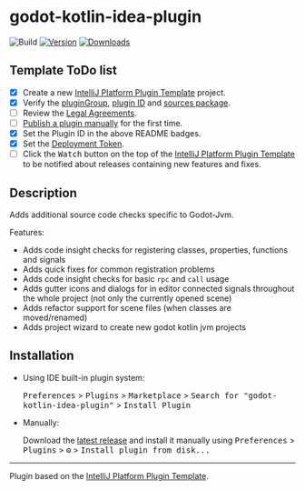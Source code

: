 # godot-kotlin-idea-plugin

![Build](https://github.com/chippmann/godot-kotlin-idea-plugin/workflows/Build/badge.svg)
[![Version](https://img.shields.io/jetbrains/plugin/v/com.utopia-rise.godotjvmideaplugin.svg)](https://plugins.jetbrains.com/plugin/com.utopia-rise.godotjvmideaplugin)
[![Downloads](https://img.shields.io/jetbrains/plugin/d/com.utopia-rise.godotjvmideaplugin.svg)](https://plugins.jetbrains.com/plugin/com.utopia-rise.godotjvmideaplugin)

## Template ToDo list
- [x] Create a new [IntelliJ Platform Plugin Template][template] project.
- [x] Verify the [pluginGroup](/gradle.properties), [plugin ID](/src/main/resources/META-INF/plugin.xml) and [sources package](/src/main/kotlin).
- [ ] Review the [Legal Agreements](https://plugins.jetbrains.com/docs/marketplace/legal-agreements.html).
- [ ] [Publish a plugin manually](https://www.jetbrains.org/intellij/sdk/docs/basics/getting_started/publishing_plugin.html) for the first time.
- [x] Set the Plugin ID in the above README badges.
- [x] Set the [Deployment Token](https://plugins.jetbrains.com/docs/marketplace/plugin-upload.html).
- [ ] Click the <kbd>Watch</kbd> button on the top of the [IntelliJ Platform Plugin Template][template] to be notified about releases containing new features and fixes.

## Description
[comment]: <> (To keep everything working, do not remove `<!-- ... -->` sections. These are added to the plugin description through gradle during build)
<!-- Plugin description -->
Adds additional source code checks specific to Godot-Jvm.  

Features:
  - Adds code insight checks for registering classes, properties, functions and signals
  - Adds quick fixes for common registration problems
  - Adds code insight checks for basic `rpc` and `call` usage
  - Adds gutter icons and dialogs for in editor connected signals throughout the whole project (not only the currently opened scene)
  - Adds refactor support for scene files (when classes are moved/renamed)
  - Adds project wizard to create new godot kotlin jvm projects
<!-- Plugin description end -->

## Installation

- Using IDE built-in plugin system:
  
  <kbd>Preferences</kbd> > <kbd>Plugins</kbd> > <kbd>Marketplace</kbd> > <kbd>Search for "godot-kotlin-idea-plugin"</kbd> >
  <kbd>Install Plugin</kbd>
  
- Manually:

  Download the [latest release](https://github.com/chippmann/godot-kotlin-idea-plugin/releases/latest) and install it manually using
  <kbd>Preferences</kbd> > <kbd>Plugins</kbd> > <kbd>⚙️</kbd> > <kbd>Install plugin from disk...</kbd>


---
Plugin based on the [IntelliJ Platform Plugin Template][template].

[template]: https://github.com/JetBrains/intellij-platform-plugin-template
